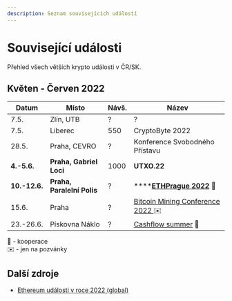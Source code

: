 ```yaml
---
description: Seznam souvisejících událostí
---
```


# Související události

Přehled všech větších krypto události v ČR/SK.

## Květen - Červen 2022

| Datum         | Místo                      | Návš. | Název                                                                                       |
| ------------- | -------------------------- | ----- | ------------------------------------------------------------------------------------------- |
| 7.5.          | Zlín, UTB                  | ?     | ?                                                                                           |
| 7.5.          | Liberec                    | 550   | CryptoByte 2022                                                                             |
| 28.5.         | Praha, CEVRO               | ?     | Konference Svobodného Přístavu                                                              |
| **4.-5.6.**   | **Praha, Gabriel Loci**    | 1000  | **UTXO.22**                                                                                 |
| **10.-12.6.** | **Praha, Paralelní Polis** | ?     | ****[**ETHPrague 2022**](https://twitter.com/EthPrague) **🤝**                              |
| 15.6.         | Praha                      | ?     | [Bitcoin Mining Conference 2022 ](https://cs.braiins.com/bitcoin-mining-conference-2022) ✉️ |
| 23.-26.6.     | Pískovna Náklo             | ?     | [Cashflow summer](https://cashflowsummer.cz) 🤝                                             |

🤝 - kooperace\
✉️ - jen na pozvánky

## Další zdroje

* [Ethereum události v roce 2022 (global)](https://docs.google.com/spreadsheets/d/1NEu\_FCc1hnGAuRgPmbXXpf0h2lCrCOlMKbbFEqgkVDQ/edit#gid=0)
